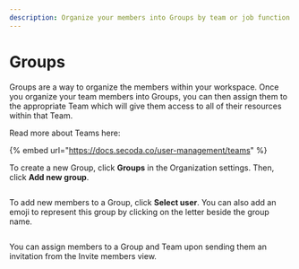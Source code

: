 ```yaml
---
description: Organize your members into Groups by team or job function
---
```


# Groups

Groups are a way to organize the members within your workspace. Once you organize your team members into Groups, you can then assign them to the appropriate Team which will give them access to all of their resources within that Team.

Read more about Teams here:

{% embed url="https://docs.secoda.co/user-management/teams" %}

To create a new Group, click **Groups** in the Organization settings. Then, click **Add new group**.&#x20;

<figure><img src="https://secoda-public-media-assets.s3.amazonaws.com/Screenshot%202023-05-30%20at%203.25.11%20PM.png" alt=""><figcaption></figcaption></figure>

To add new members to a Group, click **Select user**. You can also add an emoji to represent this group by clicking on the letter beside the group name.&#x20;

<figure><img src="https://secoda-public-media-assets.s3.amazonaws.com/Screenshot%202023-05-30%20at%203.35.24%20PM.png" alt=""><figcaption></figcaption></figure>

You can assign members to a Group and Team upon sending them an invitation from the Invite members view.&#x20;

<figure><img src="https://secoda-public-media-assets.s3.amazonaws.com/Screenshot%202023-05-30%20at%203.36.09%20PM.png" alt=""><figcaption></figcaption></figure>


